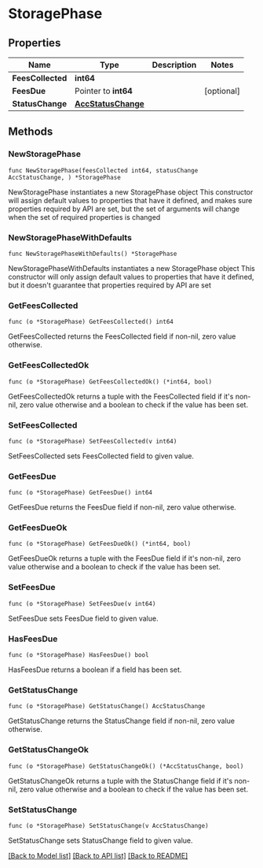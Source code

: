 # StoragePhase

## Properties

Name | Type | Description | Notes
------------ | ------------- | ------------- | -------------
**FeesCollected** | **int64** |  | 
**FeesDue** | Pointer to **int64** |  | [optional] 
**StatusChange** | [**AccStatusChange**](AccStatusChange.md) |  | 

## Methods

### NewStoragePhase

`func NewStoragePhase(feesCollected int64, statusChange AccStatusChange, ) *StoragePhase`

NewStoragePhase instantiates a new StoragePhase object
This constructor will assign default values to properties that have it defined,
and makes sure properties required by API are set, but the set of arguments
will change when the set of required properties is changed

### NewStoragePhaseWithDefaults

`func NewStoragePhaseWithDefaults() *StoragePhase`

NewStoragePhaseWithDefaults instantiates a new StoragePhase object
This constructor will only assign default values to properties that have it defined,
but it doesn't guarantee that properties required by API are set

### GetFeesCollected

`func (o *StoragePhase) GetFeesCollected() int64`

GetFeesCollected returns the FeesCollected field if non-nil, zero value otherwise.

### GetFeesCollectedOk

`func (o *StoragePhase) GetFeesCollectedOk() (*int64, bool)`

GetFeesCollectedOk returns a tuple with the FeesCollected field if it's non-nil, zero value otherwise
and a boolean to check if the value has been set.

### SetFeesCollected

`func (o *StoragePhase) SetFeesCollected(v int64)`

SetFeesCollected sets FeesCollected field to given value.


### GetFeesDue

`func (o *StoragePhase) GetFeesDue() int64`

GetFeesDue returns the FeesDue field if non-nil, zero value otherwise.

### GetFeesDueOk

`func (o *StoragePhase) GetFeesDueOk() (*int64, bool)`

GetFeesDueOk returns a tuple with the FeesDue field if it's non-nil, zero value otherwise
and a boolean to check if the value has been set.

### SetFeesDue

`func (o *StoragePhase) SetFeesDue(v int64)`

SetFeesDue sets FeesDue field to given value.

### HasFeesDue

`func (o *StoragePhase) HasFeesDue() bool`

HasFeesDue returns a boolean if a field has been set.

### GetStatusChange

`func (o *StoragePhase) GetStatusChange() AccStatusChange`

GetStatusChange returns the StatusChange field if non-nil, zero value otherwise.

### GetStatusChangeOk

`func (o *StoragePhase) GetStatusChangeOk() (*AccStatusChange, bool)`

GetStatusChangeOk returns a tuple with the StatusChange field if it's non-nil, zero value otherwise
and a boolean to check if the value has been set.

### SetStatusChange

`func (o *StoragePhase) SetStatusChange(v AccStatusChange)`

SetStatusChange sets StatusChange field to given value.



[[Back to Model list]](../README.md#documentation-for-models) [[Back to API list]](../README.md#documentation-for-api-endpoints) [[Back to README]](../README.md)


